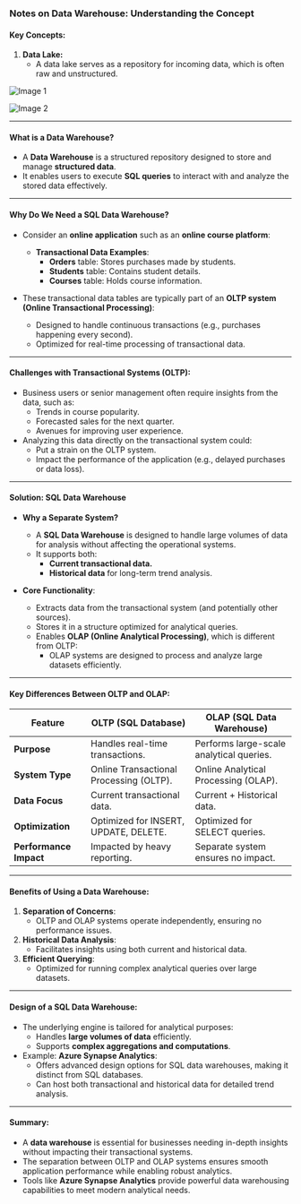 ### **Notes on Data Warehouse: Understanding the Concept**

#### **Key Concepts:**
1. **Data Lake:**  
   - A data lake serves as a repository for incoming data, which is often raw and unstructured.  

![Image 1](./assets/intro-imgs/img1.png)

![Image 2](./assets/intro-imgs/img2.png)

---

#### **What is a Data Warehouse?**
- A **Data Warehouse** is a structured repository designed to store and manage **structured data**.  
- It enables users to execute **SQL queries** to interact with and analyze the stored data effectively.

---

#### **Why Do We Need a SQL Data Warehouse?**

- Consider an **online application** such as an **online course platform**:
  - **Transactional Data Examples**:
    - **Orders** table: Stores purchases made by students.
    - **Students** table: Contains student details.
    - **Courses** table: Holds course information.

- These transactional data tables are typically part of an **OLTP system (Online Transactional Processing)**:
  - Designed to handle continuous transactions (e.g., purchases happening every second).
  - Optimized for real-time processing of transactional data.

---

#### **Challenges with Transactional Systems (OLTP):**
- Business users or senior management often require insights from the data, such as:
  - Trends in course popularity.
  - Forecasted sales for the next quarter.
  - Avenues for improving user experience.
- Analyzing this data directly on the transactional system could:
  - Put a strain on the OLTP system.
  - Impact the performance of the application (e.g., delayed purchases or data loss).

---

#### **Solution: SQL Data Warehouse**
- **Why a Separate System?**
  - A **SQL Data Warehouse** is designed to handle large volumes of data for analysis without affecting the operational systems.
  - It supports both:
    - **Current transactional data.**
    - **Historical data** for long-term trend analysis.

- **Core Functionality**:
  - Extracts data from the transactional system (and potentially other sources).
  - Stores it in a structure optimized for analytical queries.
  - Enables **OLAP (Online Analytical Processing)**, which is different from OLTP:
    - OLAP systems are designed to process and analyze large datasets efficiently.

---

#### **Key Differences Between OLTP and OLAP**:
| **Feature**                | **OLTP** (SQL Database)                  | **OLAP** (SQL Data Warehouse)        |
|----------------------------|------------------------------------------|---------------------------------------|
| **Purpose**                | Handles real-time transactions.          | Performs large-scale analytical queries. |
| **System Type**            | Online Transactional Processing (OLTP).  | Online Analytical Processing (OLAP). |
| **Data Focus**             | Current transactional data.              | Current + Historical data.           |
| **Optimization**           | Optimized for INSERT, UPDATE, DELETE.    | Optimized for SELECT queries.        |
| **Performance Impact**     | Impacted by heavy reporting.             | Separate system ensures no impact.   |

---

#### **Benefits of Using a Data Warehouse**:
1. **Separation of Concerns**:
   - OLTP and OLAP systems operate independently, ensuring no performance issues.
2. **Historical Data Analysis**:
   - Facilitates insights using both current and historical data.
3. **Efficient Querying**:
   - Optimized for running complex analytical queries over large datasets.

---

#### **Design of a SQL Data Warehouse**:
- The underlying engine is tailored for analytical purposes:
  - Handles **large volumes of data** efficiently.
  - Supports **complex aggregations and computations**.
- Example: **Azure Synapse Analytics**:
  - Offers advanced design options for SQL data warehouses, making it distinct from SQL databases.
  - Can host both transactional and historical data for detailed trend analysis.

---

#### **Summary**:
- A **data warehouse** is essential for businesses needing in-depth insights without impacting their transactional systems.
- The separation between OLTP and OLAP systems ensures smooth application performance while enabling robust analytics.  
- Tools like **Azure Synapse Analytics** provide powerful data warehousing capabilities to meet modern analytical needs. 

